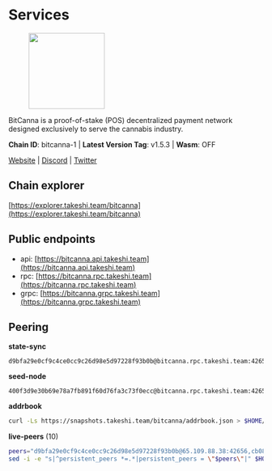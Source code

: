 # Services

<figure><img src="https://raw.githubusercontent.com/kj89/testnet_manuals/main/pingpub/logos/bitcanna.png" width="150" alt=""><figcaption></figcaption></figure>

BitCanna is a proof-of-stake (POS) decentralized payment network designed exclusively to serve the cannabis industry. 

**Chain ID**: bitcanna-1 | **Latest Version Tag**: v1.5.3 | **Wasm**: OFF

[Website](https://www.bitcanna.io) | [Discord](https://discord.gg/9AVrzaVQvs) | [Twitter](https://twitter.com/BitCannaGlobal)




## Chain explorer
[https://explorer.takeshi.team/bitcanna](https://explorer.takeshi.team/bitcanna)

## Public endpoints

* api: [https://bitcanna.api.takeshi.team](https://bitcanna.api.takeshi.team)
* rpc: [https://bitcanna.rpc.takeshi.team](https://bitcanna.rpc.takeshi.team)
* grpc: [https://bitcanna.grpc.takeshi.team](https://bitcanna.grpc.takeshi.team)

## Peering

**state-sync**

```text
d9bfa29e0cf9c4ce0cc9c26d98e5d97228f93b0b@bitcanna.rpc.takeshi.team:42656
```

**seed-node**

```text
400f3d9e30b69e78a7fb891f60d76fa3c73f0ecc@bitcanna.rpc.takeshi.team:42659
```

**addrbook**
```bash
curl -Ls https://snapshots.takeshi.team/bitcanna/addrbook.json > $HOME/.bcna/config/addrbook.json
```

**live-peers** (10)
```bash
peers="d9bfa29e0cf9c4ce0cc9c26d98e5d97228f93b0b@65.109.88.38:42656,cb0848b84987c37ba0fa465585c6b9d6cec6deab@65.108.77.98:26696,d8a0facda705edbbdd2d79fb302e017df009e9da@207.244.231.189:26656,a1ceb81a5498642753f8600a5c3b9ca056af3051@67.222.144.195:16656,881b4ec9a1d37587c44476a22c0864b08b1c88fe@195.3.221.21:13056,471518432477e31ea348af246c0b54095d41352c@78.47.210.209:26656,90ee680b1738344354c48c23ba1e1fd68e071d80@142.132.248.138:26696,b7295f18b7150cc128d47c0546e2225179fc5427@202.61.194.254:60856,0a658df9d9fab096983a12e6f878e87281a15ce6@194.163.172.37:27656,4dabde84771e8689403ce7c8b76d27e555ab2f00@65.21.136.170:50656"
sed -i -e "s|^persistent_peers *=.*|persistent_peers = \"$peers\"|" $HOME/.bcna/config/config.toml
```

